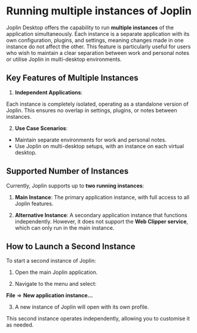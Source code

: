 # Running multiple instances of Joplin

Joplin Desktop offers the capability to run **multiple instances** of the application simultaneously. Each instance is a separate application with its own configuration, plugins, and settings, meaning changes made in one instance do not affect the other. This feature is particularly useful for users who wish to maintain a clear separation between work and personal notes or utilise Joplin in multi-desktop environments.

## Key Features of Multiple Instances

1. **Independent Applications**:  

Each instance is completely isolated, operating as a standalone version of Joplin. This ensures no overlap in settings, plugins, or notes between instances.

2. **Use Case Scenarios**:  
	
- Maintain separate environments for work and personal notes.  
- Use Joplin on multi-desktop setups, with an instance on each virtual desktop.

## Supported Number of Instances

Currently, Joplin supports up to **two running instances**:  

1. **Main Instance**: The primary application instance, with full access to all Joplin features.  

2. **Alternative Instance**: A secondary application instance that functions independently. However, it does not support the **Web Clipper service**, which can only run in the main instance.

## How to Launch a Second Instance

To start a second instance of Joplin:  

1. Open the main Joplin application.  

2. Navigate to the menu and select:  

**File** => **New application instance...**  

3. A new instance of Joplin will open with its own profile.  

This second instance operates independently, allowing you to customise it as needed.
